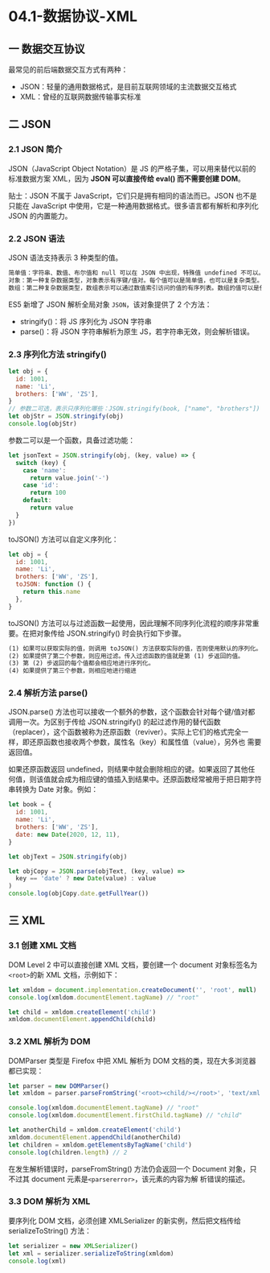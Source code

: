 # 04.1-数据协议-XML

## 一 数据交互协议

最常见的前后端数据交互方式有两种：

- JSON：轻量的通用数据格式，是目前互联网领域的主流数据交互格式
- XML：曾经的互联网数据传输事实标准

## 二 JSON

### 2.1 JSON 简介

JSON（JavaScript Object Notation）是 JS 的严格子集，可以用来替代以前的标准数据方案 XML，因为 **JSON 可以直接传给 eval() 而不需要创建 DOM**。

贴士：JSON 不属于 JavaScript，它们只是拥有相同的语法而已。JSON 也不是只能在 JavaScript 中使用，它是一种通用数据格式。很多语言都有解析和序列化 JSON 的内置能力。

### 2.2 JSON 语法

JSON 语法支持表示 3 种类型的值。

```txt
简单值：字符串、数值、布尔值和 null 可以在 JSON 中出现，特殊值 undefined 不可以。如："Hello world!"
对象：第一种复杂数据类型，对象表示有序键/值对。每个值可以是简单值，也可以是复杂类型。
数组：第二种复杂数据类型，数组表示可以通过数值索引访问的值的有序列表。数组的值可以是任意类型，包括简单值、对象，甚至其他数组。
```

ES5 新增了 JSON 解析全局对象 `JSON`，该对象提供了 2 个方法：

- stringify()：将 JS 序列化为 JSON 字符串
- parse()：将 JSON 字符串解析为原生 JS，若字符串无效，则会解析错误。

### 2.3 序列化方法 stringify()

```js
let obj = {
  id: 1001,
  name: 'Li',
  brothers: ['WW', 'ZS'],
}
// 参数二可选，表示只序列化哪些：JSON.stringify(book, ["name", "brothers"])
let objStr = JSON.stringify(obj)
console.log(objStr)
```

参数二可以是一个函数，具备过滤功能：

```js
let jsonText = JSON.stringify(obj, (key, value) => {
  switch (key) {
    case 'name':
      return value.join('-')
    case 'id':
      return 100
    default:
      return value
  }
})
```

toJSON() 方法可以自定义序列化：

```js
let obj = {
  id: 1001,
  name: 'Li',
  brothers: ['WW', 'ZS'],
  toJSON: function () {
    return this.name
  },
}
```

toJSON() 方法可以与过滤函数一起使用，因此理解不同序列化流程的顺序非常重要。在把对象传给 JSON.stringify() 时会执行如下步骤。

```txt
(1) 如果可以获取实际的值，则调用 toJSON() 方法获取实际的值，否则使用默认的序列化。
(2) 如果提供了第二个参数，则应用过滤。传入过滤函数的值就是第 (1) 步返回的值。
(3) 第 (2) 步返回的每个值都会相应地进行序列化。
(4) 如果提供了第三个参数，则相应地进行缩进
```

### 2.4 解析方法 parse()

JSON.parse() 方法也可以接收一个额外的参数，这个函数会针对每个键/值对都调用一次。为区别于传给 JSON.stringify() 的起过滤作用的替代函数（replacer），这个函数被称为还原函数（reviver）。实际上它们的格式完全一样，即还原函数也接收两个参数，属性名（key）和属性值（value），另外也
需要返回值。

如果还原函数返回 undefined，则结果中就会删除相应的键。如果返回了其他任何值，则该值就会成为相应键的值插入到结果中。还原函数经常被用于把日期字符串转换为 Date 对象。例如：

```js
let book = {
  id: 1001,
  name: 'Li',
  brothers: ['WW', 'ZS'],
  date: new Date(2020, 12, 11),
}

let objText = JSON.stringify(obj)

let objCopy = JSON.parse(objText, (key, value) =>
  key == 'date' ? new Date(value) : value
)
console.log(objCopy.date.getFullYear())
```

## 三 XML

### 3.1 创建 XML 文档

DOM Level 2 中可以直接创建 XML 文档，要创建一个 document 对象标签名为`<root>`的新 XML 文档，示例如下：

```js
let xmldom = document.implementation.createDocument('', 'root', null)
console.log(xmldom.documentElement.tagName) // "root"

let child = xmldom.createElement('child')
xmldom.documentElement.appendChild(child)
```

### 3.2 XML 解析为 DOM

DOMParser 类型是 Firefox 中把 XML 解析为 DOM 文档的类，现在大多浏览器都已实现：

```js
let parser = new DOMParser()
let xmldom = parser.parseFromString('<root><child/></root>', 'text/xml')

console.log(xmldom.documentElement.tagName) // "root"
console.log(xmldom.documentElement.firstChild.tagName) // "child"

let anotherChild = xmldom.createElement('child')
xmldom.documentElement.appendChild(anotherChild)
let children = xmldom.getElementsByTagName('child')
console.log(children.length) // 2
```

在发生解析错误时，parseFromString() 方法仍会返回一个 Document 对象，只不过其 document 元素是`<parsererror>`，该元素的内容为解
析错误的描述。

### 3.3 DOM 解析为 XML

要序列化 DOM 文档，必须创建 XMLSerializer 的新实例，然后把文档传给 serializeToString() 方法：

```js
let serializer = new XMLSerializer()
let xml = serializer.serializeToString(xmldom)
console.log(xml)
```
